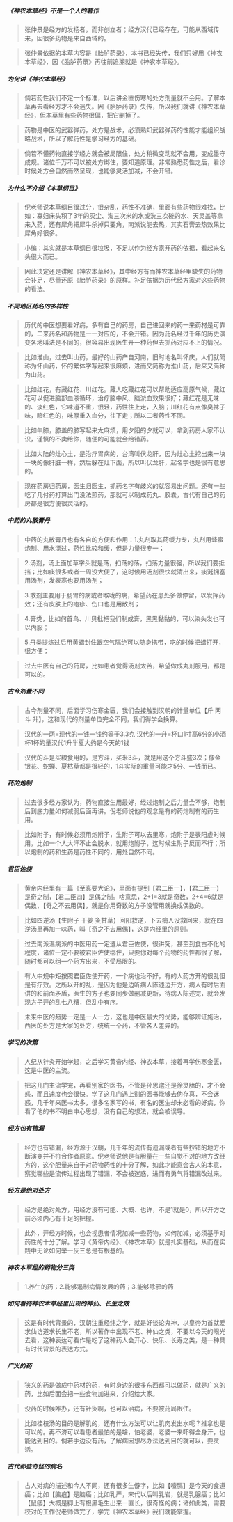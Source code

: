 ##### 《神农本草经》不是一个人的著作

> 张仲景是经方的发扬者，而非创立者；经方汉代已经存在，可能从西域传来，因很多药物是来自西域的。

> 张仲景依据的本草内容是《胎胪药录》，本书已经失传，我们只好用《神农本草经》，因《胎胪药录》再往前追溯就是《神农本草经》。

##### 为何讲《神农本草经》

> 倘若药性我们不定一个标准，以后讲金匮伤寒的处方剂量就不会用。了解本草再去看经方才不会迷失。因《胎胪药录》失传，所以我们就讲《神农本草经》，但本草里有些药物很偏，把它删掉了。

> 药物是中医的武器弹药，处方是战术，必须熟知武器弹药的性能才能组织战略战术，所以了解药性是学习经方的基础。

> 倘若不懂药物直接学经方就会被局限住，处方稍微变动就不会用，变成墨守成规。诸位千万不可以被处方绑住，要知道原理。非常熟悉药性之后，看诊时候处方会自然而然呈现，也能够灵活加减，不会开错。

##### 为什么不介绍《本草纲目》

> 倪老师说本草纲目很过分，很杂乱，药性不准确，里面有些药物很难找，比如：寡妇床头积了3年的灰尘、淘三次米的水或洗三次碗的水、天灵盖等拿来入药，还有犀角把犀牛杀掉只要角，南派说能去热，其实石膏去热效果比犀角好很多。

> 小编：其实就是本草纲目很垃圾，不足以作为经方家开药的依据，看起来名头很大而已。

> 因此决定还是讲解《神农本草经》，其中经方有而神农本草经里缺失的药物会补足，尽量还原《胎胪药录》的原样。补足依据为历代经方家对这些药物的看法。

##### 不同地区药名的多样性

> 历代的中医想要看好病，多有自己的药房，自己进回来的药一来药材是可靠的，二来药名和药物是一一对应的，不会开错。因为药名经过千年的历史演变各地叫法是不同的，很容易出现医生开一种药但去抓药对应不上的情况。

> 比如淮山，过去叫山药，最好的山药产自河南，旧时地名叫怀庆，人们就简称为怀山药，怀的繁体字写起来很麻烦，进而又简称为淮山药，后来又简称为山药。

> 比如红花，有藏红花、川红花。藏人吃藏红花可以帮助适应高原气候，藏红花可以促进脑部血液循环，治疗脑中风、脑淤血效果很好；藏红花是无味的、淡红色，它味道不重，很轻，药性往上走，入脑；川红花有点像臭袜子味，暗红色的，味厚重入血分，往下走；所以二者药性不同。

> 比如牛膝，膝盖的膝写起来太麻烦，用夕阳的夕就可以，拿到药房人家不认识，谨慎的不卖给你，随便的可能就会给错药。

> 比如大陆的灶心土，是治疗胃病的，台湾叫伏龙肝，因为灶心土挖出来一块一块的像肝脏一样，然后躲在灶下面，所以叫伏龙肝，起名字也是很有意思的。

> 现在药房归药房，医生归医生，抓药名字有歧义的就容易出问题。还有一些吃了几付药打算出门没法煎药，那就可以制成药丸、胶囊，古代有自己的药房都是很方便很灵活的。

##### 中药的丸散膏丹

> 中药的丸散膏丹也有各自的方便和作用：‍‍1.丸剂取其药缓力专，丸剂用蜂蜜炮制、用水漂过，药性比较和缓，但是力量很专一；‍‍‍‍‍

> 2.汤剂，汤上面加草字头就是荡，扫荡的荡，扫荡力量很强，所以我们要抵挡；比如痰很多或者一周没大便了，这时候用汤剂很快就清出来，痰涎拥塞用汤剂，发表寒也要用汤剂；‍‍‍

> 3.散剂主要用于肠胃的病或者喉咙的病，希望药在患处多做停留，以发挥药效；还有皮肤上的疱疹、伤口也是用散剂；‍‍

> 4.膏类，比如何首乌、川贝枇杷我们制成膏，黑黑黏黏的，可以染头发也可以内服；‍‍

> 5.丹类提炼过后用黄蜡封住跟空气隔绝可以随身携带，吃的时候把蜡打开，很方便；‍‍

> 过去中医有自己的药房，比如患者觉得汤剂太苦，希望做成丸剂服用，都是可以的。

##### 古今剂量不同

> 古今剂量不同，后面学习伤寒金匮，我们会接触到汉朝的计量单位【斤 两 斗 升】，这和现代的剂量单位完全不同，我们得学会换算。

> 汉代的一两=现代的一钱‍‍‍‍‍一钱约等于3.3克‍‍‍‍
> 汉代的一升=杯口1寸高6分的小酒杯1杯的量汉代1升半夏大约是今天的1钱

> 汉代的斗是买粮食用的，是方斗，买米3斗，就是用这个方斗盛3次；像金银花、蛇蝉、夏枯草都是很轻的，1斗实际的重量可能才5分、一钱而已。

##### 药的炮制

> 过去很多经方家认为，药物直接生用最好，经过炮制之后力量会不够，炮制后到底力量如何减弱后面再讲。倪老师说他的观念是有的药炮制有的药生用。

> 比如附子，有时候必须用炮附子，生附子可以去里寒，炮附子是表阳虚时候用，比如一个人大汗不止会脱水，就用炮附子，这时候生附子反而不行；所以炮制的药和生药是药性不同的，用处自然不同。

##### 君臣佐使

> 黄帝内经里有一篇《至真要大论》，里面有提到【君二臣一】，【君二臣一】是奇之制，【君二臣四】是偶之制。啥意思，2+1=3就是奇数，2+4=6就是偶数，【奇之不去用偶】，就是你用奇数的方子没管用就换成偶数的。

> 比如四逆汤【生附子 干姜 灸甘草】回阳救逆，下去病人没救回来，就在四逆汤里再加一味药，叫【奇之不去用偶】，这是内经里的原则。

> 过去南派温病派的中医用药一定遵从君臣佐使，很讲究，甚至到食古不化的程度，诸位一定不要被君臣佐使绑住，只要你对每个药物的药性都很了解，随时都可以组一个药方出来，不受局限的。

> 有人中规中矩按照君臣佐使开药，一个病也治不好，有的人药方开的很乱但是有疗效。之所以开的乱，是因为他是边听病人陈述边开方，病人有时后面讲的和前面矛盾，医生的方子也要同步做删减更新，待病人陈述完，就会发现方子开的乱七八糟，但乱中有序。

> 未来中医的趋势一定是一人一方，这也是中医最大的优势，能够辨证施治，西医的处方是大家的处方，统统一个药，不管各人差异的。

##### 学习的次第

> 人纪从针灸开始学起，之后学习黄帝内经、神农本草，接着再学伤寒金匮，这是中医的主流。

> 把这几门主流学完，再看别家的医书，不管是孙思邈还是徐灵胎的，才不会惑，而且速度也会很快。学了这几门遇上别的医书能够去伪存真，不会迷惑，几千年来医书太多，很多名家写的书，有名的医生却未必看的好病，你看了他的书不明白中心思想，没有自己的想法，就会被误导。

##### 经方也有错漏

> 经方也有错漏，经方源于汉朝，几千年的流传有遗漏或者有些抄错的地方不断演变并不符合作者原意。倪老师说他是有胆量在一些自觉不对的地方改经方的，这个胆量来自于对药物药性的十分了解，如此才能意会古人的本意，察觉哪些是流传过程出现了错漏，不会被迷惑，进而有勇气将错漏改过来。

##### 经方是绝对处方

> 经方是绝对处方，用经方没有可能、大概、也许，不是1就是0，所以开方之前必须内心有十足的把握。

> 此外，开经方时候，也会视患者情况加减一些药物，如何加减，必须基于对药性的十分了解。学习《黄帝内经》、《神农本草》就是扎实基础，从而在实践中无论如何举一反三总是有根基的。

##### 神农本草经的药物分三类

> 1.养生的药；2.能够遏制病情发展的药；‍‍3.能够除邪的药

##### 如何看待神农本草经里出现的神仙、长生之效

> 这是有时代背景的，汉朝注重经纬之学，就是好谈论鬼神，以皇帝为首就爱求仙访道求长生不老，所以著作中出现不老、神仙之类，不要以今天的眼光去看，这种表达可看作是吃了这种药人会开心、快乐、长寿之类，是一种具有时代背景的表达方式。

##### 广义的药

> 狭义的药是做成中药材的药，有时身边的很多东西都可以做药，就是广义的药，比如后面会把一些食物加进来，介绍给大家。

> 没药的时候咋办，还有针灸啊，也可以治病，不要被药局限住。

> 比如桂枝汤的目的是解肌的，还有什么方法可以让肌肉发出水呢？推拿也是可以的。再不济可以看患者最怕的是啥，怕老婆，老婆一来吓得全身汗，也能达到目的。倘若手边没有药，了解病因想尽办法达到目的就可以，要灵活。

##### 古代那些奇怪的病名

> 古人对病的描述和今人不同，还有很多生僻字，比如【噎膈】是今天的食道癌；比如【脑疽】是脑癌；比如乳严，宋代以后叫乳岩，就是乳腺癌；比如【鼠痿】大概是脚上有根黑毛生出来一直长，很奇怪的病；诸如此类，需要校对的工作倪老师做完了，学完《神农本草经》我们就能掌握。